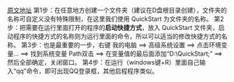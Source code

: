 [原文地址](http://www.cnblogs.com/stone_w/archive/2011/09/27/2192896.html)
第1步：在任意地方创建一个文件夹（建议在D盘根目录创建），文件夹的名称可自定义没有特殊限制，在这里我们使用 QuickStart 为文件夹的名称。
第2步：把需要在运行里面打开的程序的**启动快捷方式**，放入 QuickStart 文件夹，启动程序的快捷方式的名称则为运行里面的命令，所以可以适当的修改快捷方式的名称。
第3步：也是最重要的一步，右键 我的电脑 ==> 高级系统设置 ==> 点击环境变量... ==> 找到系统变量 Path双击 ==> 在变量值的最后面添加“D:\QuickStart;” ==> 然后全部确定，关闭窗口。
第4步：在运行（windows键+R）里面自己输入“qq”命令，即可出现QQ登录框，其他启程程序类似。
